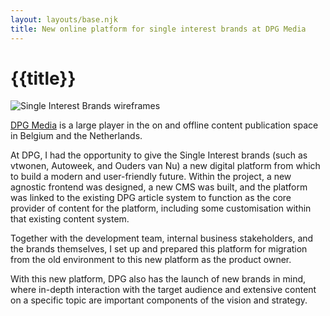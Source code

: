 ```yaml
---
layout: layouts/base.njk
title: New online platform for single interest brands at DPG Media
---
```


# {{title}}

<div class="break-out">
 <img
 src="/images/dpg.jpg"
 alt="Single Interest Brands wireframes"
 />
</div>

[DPG Media](https://nl.wikipedia.org/wiki/DPG_Media) is a large player in the on and offline content publication space in Belgium and the Netherlands.

At DPG, I had the opportunity to give the Single Interest brands (such as vtwonen, Autoweek, and Ouders van Nu) a new digital platform from which to build a modern and user-friendly future. Within the project, a new agnostic frontend was designed, a new CMS was built, and the platform was linked to the existing DPG article system to function as the core provider of content for the platform, including some customisation within that existing content system.

Together with the development team, internal business stakeholders, and the brands themselves, I set up and prepared this platform for migration from the old environment to this new platform as the product owner. 

With this new platform, DPG also has the launch of new brands in mind, where in-depth interaction with the target audience and extensive content on a specific topic are important components of the vision and strategy.
